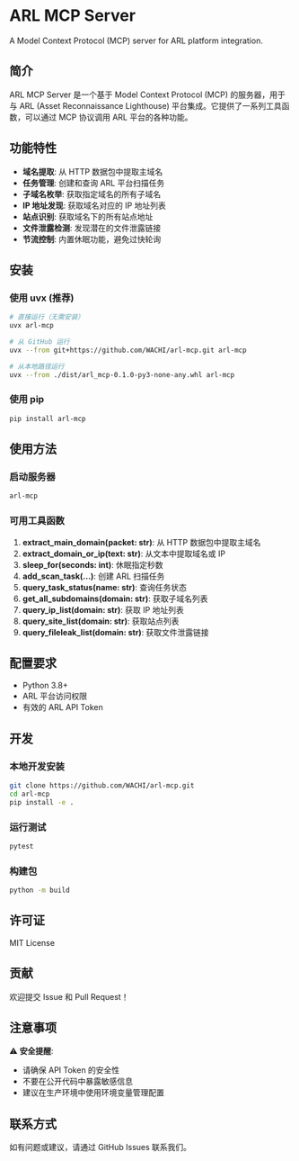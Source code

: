# ARL MCP Server

A Model Context Protocol (MCP) server for ARL platform integration.

## 简介

ARL MCP Server 是一个基于 Model Context Protocol (MCP) 的服务器，用于与 ARL (Asset Reconnaissance Lighthouse) 平台集成。它提供了一系列工具函数，可以通过 MCP 协议调用 ARL 平台的各种功能。

## 功能特性

- **域名提取**: 从 HTTP 数据包中提取主域名
- **任务管理**: 创建和查询 ARL 平台扫描任务
- **子域名枚举**: 获取指定域名的所有子域名
- **IP 地址发现**: 获取域名对应的 IP 地址列表
- **站点识别**: 获取域名下的所有站点地址
- **文件泄露检测**: 发现潜在的文件泄露链接
- **节流控制**: 内置休眠功能，避免过快轮询

## 安装

### 使用 uvx (推荐)

```bash
# 直接运行（无需安装）
uvx arl-mcp

# 从 GitHub 运行
uvx --from git+https://github.com/WACHI/arl-mcp.git arl-mcp

# 从本地路径运行
uvx --from ./dist/arl_mcp-0.1.0-py3-none-any.whl arl-mcp
```

### 使用 pip

```bash
pip install arl-mcp
```

## 使用方法

### 启动服务器

```bash
arl-mcp
```

### 可用工具函数

1. **extract_main_domain(packet: str)**: 从 HTTP 数据包中提取主域名
2. **extract_domain_or_ip(text: str)**: 从文本中提取域名或 IP
3. **sleep_for(seconds: int)**: 休眠指定秒数
4. **add_scan_task(...)**: 创建 ARL 扫描任务
5. **query_task_status(name: str)**: 查询任务状态
6. **get_all_subdomains(domain: str)**: 获取子域名列表
7. **query_ip_list(domain: str)**: 获取 IP 地址列表
8. **query_site_list(domain: str)**: 获取站点列表
9. **query_fileleak_list(domain: str)**: 获取文件泄露链接

## 配置要求

- Python 3.8+
- ARL 平台访问权限
- 有效的 ARL API Token

## 开发

### 本地开发安装

```bash
git clone https://github.com/WACHI/arl-mcp.git
cd arl-mcp
pip install -e .
```

### 运行测试

```bash
pytest
```

### 构建包

```bash
python -m build
```

## 许可证

MIT License

## 贡献

欢迎提交 Issue 和 Pull Request！

## 注意事项

⚠️ **安全提醒**: 
- 请确保 API Token 的安全性
- 不要在公开代码中暴露敏感信息
- 建议在生产环境中使用环境变量管理配置

## 联系方式

如有问题或建议，请通过 GitHub Issues 联系我们。